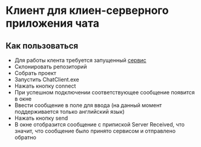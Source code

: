 # Клиент для клиен-серверного приложения чата
## Как пользоваться
- Для работы клента требуется запущенный [сервис](https://github.com/Os1ass/ChatService)
- Склонировать репозиторий
- Собрать проект
- Запустить ChatClient.exe
- Нажать кнопку connect
- При успешном подключении соответствующее сообщение появится в окне
- Ввести сообщение в поле для ввода (на данный момент поддерживается только английский язык)
- Нажать кнопку send
- В окне отобразится сообщение с припиской Server Received, что значит, что сообщение было принято сервисом и отправлено обратно
